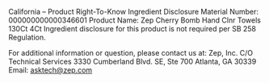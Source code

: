  
 
 
California – Product Right-To-Know Ingredient Disclosure 
Material Number: 000000000000346601 
Product Name: Zep Cherry Bomb Hand Clnr Towels 130Ct 4Ct 
Ingredient disclosure for this product is not required per SB 258 Regulation. 
 
For additional information or question, please contact us at: 
Zep, Inc. 
C/O Technical Services 
3330 Cumberland Blvd. SE, Ste 700 
Atlanta, GA 30339 
Email: asktech@zep.com 
 
 
 
 
